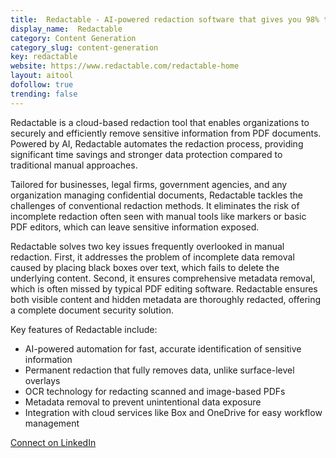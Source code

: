 ```yaml
---
title:  Redactable - AI-powered redaction software that gives you 98% time savings.
display_name:  Redactable
category: Content Generation
category_slug: content-generation
key: redactable
website: https://www.redactable.com/redactable-home
layout: aitool
dofollow: true
trending: false
---
```


Redactable is a cloud-based redaction tool that enables organizations to securely and efficiently remove sensitive information from PDF documents. Powered by AI, Redactable automates the redaction process, providing significant time savings and stronger data protection compared to traditional manual approaches.

Tailored for businesses, legal firms, government agencies, and any organization managing confidential documents, Redactable tackles the challenges of conventional redaction methods. It eliminates the risk of incomplete redaction often seen with manual tools like markers or basic PDF editors, which can leave sensitive information exposed.

Redactable solves two key issues frequently overlooked in manual redaction. First, it addresses the problem of incomplete data removal caused by placing black boxes over text, which fails to delete the underlying content. Second, it ensures comprehensive metadata removal, which is often missed by typical PDF editing software. Redactable ensures both visible content and hidden metadata are thoroughly redacted, offering a complete document security solution.

Key features of Redactable include:

* AI-powered automation for fast, accurate identification of sensitive information 
* Permanent redaction that fully removes data, unlike surface-level overlays 
* OCR technology for redacting scanned and image-based PDFs 
* Metadata removal to prevent unintentional data exposure 
* Integration with cloud services like Box and OneDrive for easy workflow management

[Connect on LinkedIn](https://www.linkedin.com/company/redactable/mycompany/)
